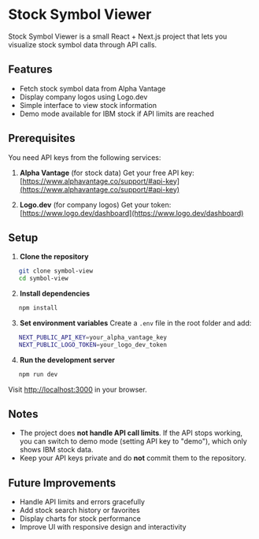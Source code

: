 # Stock Symbol Viewer

Stock Symbol Viewer is a small React + Next.js project that lets you visualize stock symbol data through API calls.

## Features

* Fetch stock symbol data from Alpha Vantage
* Display company logos using Logo.dev
* Simple interface to view stock information
* Demo mode available for IBM stock if API limits are reached

## Prerequisites

You need API keys from the following services:

1. **Alpha Vantage** (for stock data)
   Get your free API key: [https://www.alphavantage.co/support/#api-key](https://www.alphavantage.co/support/#api-key)

2. **Logo.dev** (for company logos)
   Get your token: [https://www.logo.dev/dashboard](https://www.logo.dev/dashboard)

## Setup

1. **Clone the repository**
```sh
   git clone symbol-view
   cd symbol-view
```
2. **Install dependencies**
```sh
   npm install
```
3. **Set environment variables**
   Create a `.env` file in the root folder and add:
```sh
   NEXT_PUBLIC_API_KEY=your_alpha_vantage_key
   NEXT_PUBLIC_LOGO_TOKEN=your_logo_dev_token
```
4. **Run the development server**
```sh
   npm run dev
```
   Visit [http://localhost:3000](http://localhost:3000) in your browser.

## Notes

* The project does **not handle API call limits**. If the API stops working, you can switch to demo mode (setting API key to "demo"), which only shows IBM stock data.
* Keep your API keys private and do **not** commit them to the repository.

## Future Improvements

* Handle API limits and errors gracefully
* Add stock search history or favorites
* Display charts for stock performance
* Improve UI with responsive design and interactivity
